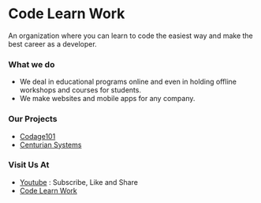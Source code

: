 # Code Learn Work
An organization where you can learn to code the easiest way and make the best career as a developer.

### What we do
- We deal in educational programs online and even in holding offline workshops and courses for students.
- We make websites and mobile apps for any company.

### Our Projects
- [Codage101](http://codage101.tk)
- [Centurian Systems](https://centurain-systems.github.io/Centurian-Systems)

### Visit Us At
- [Youtube](https://www.youtube.com/channel/UCK3tMYk6lmyByIZ8-1Tk1aQ) : Subscribe, Like and Share
- [Code Learn Work](https://code-learn-work.github.io/code-learn-work)
